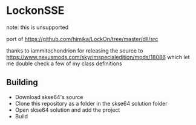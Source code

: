 # LockonSSE

note: this is unsupported 

port of https://github.com/himika/LockOn/tree/master/dll/src

thanks to iammitochondrion for releasing the source to https://www.nexusmods.com/skyrimspecialedition/mods/18086 which let me double check a few of my class definitions

## Building

- Download skse64's source
- Clone this repository as a folder in the skse64 solution folder
- Open skse64 solution and add the project
- Build